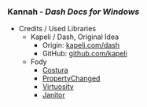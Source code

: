 ### Kannah - *Dash Docs for Windows*

- Credits / Used Libraries
    - Kapeli / Dash, Original Idea
        - Origin: [kapeli.com/dash](https://kapeli.com/dash) 
        - GitHub: [github.com/kapeli](http://github.com/kapeli)
    - Fody
        - [Costura](https://github.com/Fody/Costura)
        - [PropertyChanged](https://github.com/Fody/PropertyChanged)
        - [Virtuosity](https://github.com/Fody/Virtuosity)
        - [Janitor](https://github.com/Fody/Janitor)
